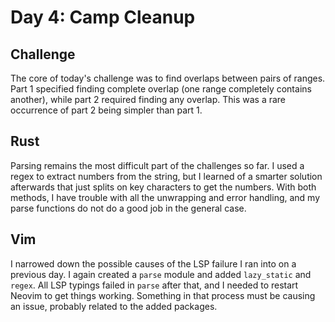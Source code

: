 # Day 4: Camp Cleanup

## Challenge

The core of today's challenge was to find overlaps between pairs of ranges. Part 1 specified finding complete overlap (one range completely contains another), while part 2 required finding any overlap. This was a rare occurrence of part 2 being simpler than part 1.

## Rust

Parsing remains the most difficult part of the challenges so far. I used a regex to extract numbers from the string, but I learned of a smarter solution afterwards that just splits on key characters to get the numbers. With both methods, I have trouble with all the unwrapping and error handling, and my parse functions do not do a good job in the general case.

## Vim

I narrowed down the possible causes of the LSP failure I ran into on a previous day. I again created a `parse` module and added `lazy_static` and `regex`. All LSP typings failed in `parse` after that, and I needed to restart Neovim to get things working. Something in that process must be causing an issue, probably related to the added packages.

